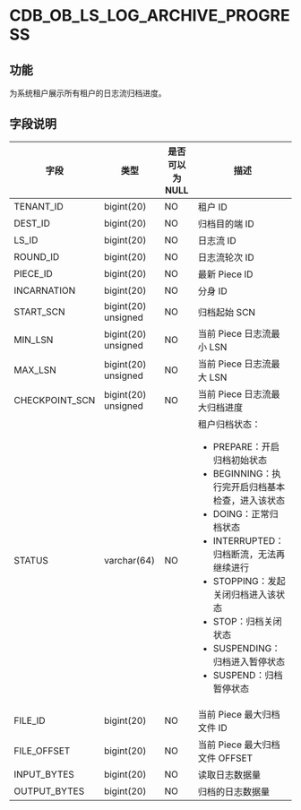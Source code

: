 # CDB_OB_LS_LOG_ARCHIVE_PROGRESS

## 功能

为系统租户展示所有租户的日志流归档进度。

## 字段说明

| **字段** | **类型** | **是否可以为 NULL** | **描述** |
| --- | --- | --- | --- |
| TENANT_ID | bigint(20)   | NO | 租户 ID |
| DEST_ID | bigint(20)   | NO | 归档目的端 ID |
| LS_ID | bigint(20)   | NO | 日志流 ID |
| ROUND_ID | bigint(20)   | NO | 日志流轮次 ID |
| PIECE_ID | bigint(20)  | NO | 最新 Piece ID |
| INCARNATION | bigint(20) | NO | 分身 ID |
| START_SCN | bigint(20) unsigned | NO | 归档起始 SCN |
| MIN_LSN | bigint(20) unsigned | NO | 当前 Piece 日志流最小 LSN |
| MAX_LSN | bigint(20) unsigned | NO | 当前 Piece 日志流最大 LSN |
| CHECKPOINT_SCN | bigint(20) unsigned | NO | 当前 Piece 日志流最大归档进度 |
| STATUS | varchar(64)  | NO | 租户归档状态：<ul><li> PREPARE：开启归档初始状态 </li><li>BEGINNING：执行完开启归档基本检查，进入该状态 </li><li> DOING：正常归档状态 </li><li> INTERRUPTED：归档断流，无法再继续进行</li><li> STOPPING：发起关闭归档进入该状态</li><li>STOP：归档关闭状态 </li><li> SUSPENDING：归档进入暂停状态</li><li> SUSPEND：归档暂停状态 </li></ul>|
| FILE_ID  | bigint(20)  | NO | 当前 Piece 最大归档文件 ID |
| FILE_OFFSET  | bigint(20)  | NO | 当前 Piece 最大归档文件 OFFSET |
| INPUT_BYTES  | bigint(20)  | NO | 读取日志数据量 |
| OUTPUT_BYTES   | bigint(20)  | NO | 归档的日志数据量 |

